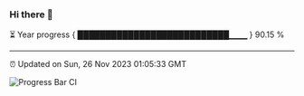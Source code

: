 ### Hi there 👋

⏳ Year progress { ███████████████████████████▁▁▁ } 90.15 %

---

⏰ Updated on Sun, 26 Nov 2023 01:05:33 GMT

![Progress Bar CI](https://github.com/liununu/liununu/workflows/Progress%20Bar%20CI/badge.svg)
